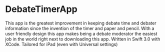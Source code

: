 # DebateTimerApp
This app is the greatest improvement in keeping debate time and debater information since the invention of the timer and paper and pencil. With a user friendly design this app makes being a debate moderator the easiest job in the world right next to downloading this app. Written in Swift 3.0 with XCode. Tailored for iPad (even with Universal settings)
